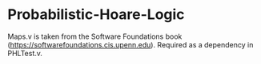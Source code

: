 # Probabilistic-Hoare-Logic

Maps.v is taken from the Software Foundations book (https://softwarefoundations.cis.upenn.edu). Required as a dependency in PHLTest.v. 

